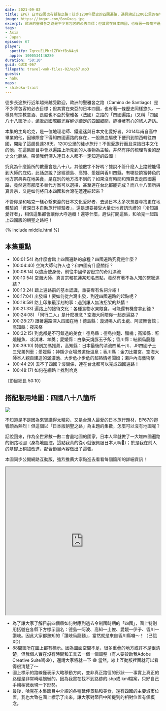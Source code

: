 ```yaml
---
date: 2021-09-02
title: EP67 日本四國也有朝聖之路！徒步1200年歷史的四國遍路，遇見綿延1200公里的在地風景 ft. 履行X旅行 哈克の細道 哈克
image: https://imgur.com/BonGxcg.jpg
excerpt: 歐洲的聖雅各之路是不少背包客的必去目標；但其實在日本四國，也有著一條毫不遜色的「四國遍路」。幾年前甫自高中畢業的哈克，因緣際會下得知四國遍路的存在，一股熱血驅使下便飛到關西轉往四國，開始了這趟長達39天、1200公里的徒步旅行！在這集節目中會以遍路上所見到的人事物為主軸，井然有序的梳理背後的歷史文化脈絡，帶領我們深入連日本人都不一定知道的四國！
tags:
- Asia
- Japan
episode: 67
player:
  spotify: 7grcuZLPhr1ZFWrfBsN4gN
  apple: 1000534146280
duration: '50:10'
guid: GUID-067
filepath: travel-wok-files-02/ep67.mp3
guests:
- haku
maps:
- shikoku-trail
---
```


徒步長途旅行近年越來越受歡迎，歐洲的聖雅各之路（Camino de Santiago）是不少背包客的必去目標；但其實在東亞的日本四國，也有著一條歷史同樣悠久、一樣具有宗教意涵、長度也不亞於聖雅各（法國）之路的「四國遍路」（又稱「四國八十八箇所」），蜿蜒於國際觀光客鮮少踏足的四國鄉間，靜待著有心的旅人造訪。

本集的主角哈克，是一位地理老師、鐵道迷與日本文化愛好者。2014年甫自高中畢業的他，因緣際會下得知四國遍路的存在，一股熱血驅使下便飛到關西轉往四國，開始了這趟長達39天、1200公里的徒步旅行！不但愛旅行而且深諳日本文化的他，在這集節目中會以遍路上所見到的人事物為主軸，井然有序的梳理背後的歷史文化脈絡，帶領我們深入連日本人都不一定知道的四國！

究竟為什麼箇所的數量會是八十八，其他數字不好嗎？據說不管什麼人上路總能得到大師的庇佑，此話怎說？途經德島、高知、愛媛與香川四縣，有哪些饒富特色的地方祭典與在地美食，是在別的地方找不到的？如果沒有時間和預算去走四國遍路，竟然還有那麼多替代方案可以選擇，甚至連在台北都能完成？而八十八箇所與真言宗，又是如何將日本四國和台灣花蓮連結起來？

不管你是和哈克一樣心繫東瀛的日本文化愛好者、去過日本太多次想要尋找更在地體驗的「資深日本自助旅行經驗者」，還是想要接受大量史地資訊洗禮的「冷知識愛好者」，相信這集都會讓你大呼過癮！還等什麼，趕快打開這集，和哈克一起踏上四國版的朝聖之路吧！

{% include middle.html %}

## 本集重點

* (00:01:54) 為什麼會踏上四國遍路的旅程？四國遍路究竟是什麼？
* (00:04:40) 空海大師何許人也？和四國有什麼關係？
* (00:08:14) 以遣唐使身份，前往中國學習密宗的奇幻漂流
* (00:10:54) 空海大師、真言宗和花蓮某知名景點，竟然有著不為人知的緊密連結？
* (00:13:24) 踏上遍路前的基本認識，重要專有名詞介紹！
* (00:17:04) 出發囉！要如何從台灣出發，到達四國遍路的起點呢？
* (00:18:59) 路上印象最深刻的事：遇到讓人無法招架的熱情！
* (00:21:33) 遍路上的接待文化：各種食物水果餵食，可能還有機會拿到錢？
* (00:24:08) 「同行二人」是什麼概念？空海大師陪你一起走遍路？
* (00:28:27) 跟著遍路深入四國在地！德島縣：漩渦鳴人的出處、阿波舞會館；高知縣：夜來祭
* (00:32:15) 到處都是不可錯過的美食！德島縣：德島拉麵、醋橘；高知縣：稻燒鰹魚、冰淇淋、羊羹；愛媛縣：白樂天燒豚玉子飯；香川縣：結願烏龍麵
* (00:39:10) 特別加碼推薦，高知縣：日本最後的清流四萬十川、JR四國予土三兄弟列車；愛媛縣：神隱少女場景道後溫泉；香川縣：金刀比羅宮、空海大師本人親自建造的滿濃池、大步危小步危的超熱情老闆娘；瀨戶內海藝術祭
* (00:44:29) 去不了四國？沒關係，連在台北都可以完成四國遍路！
* (00:48:17) 如何在網路上找到哈克

（節目總長 50:10）

## 搭配服用地圖：四國八十八箇所

![](https://imgur.com/8ZHVKwq.jpg)

不知道是不是因為來賓講得太精彩、又是台灣人最愛的日本旅行題材，EP67的迴響頗為熱烈！但這個以「日本版朝聖之路」為主題的集數，怎麼可以沒有地圖呢？

話說回來，作為全世界數一數二會畫地圖的國家，日本人早就做了一大堆四國遍路的網路地圖（身為地圖控，這點我真的從小就很佩服日本人啊🤣）；於是我在前人的基礎上稍加改進，配合節目內容做出了這張。

本圖同步公開網路互動版，強烈推薦大家點進去看看每個箇所的詳細資訊！

<iframe src="https://www.google.com/maps/d/embed?mid=1A1XcRfFVDDHI4KQM_o4xijRrKu7eqahr" width="100%" height="480"></iframe>

* 為了讓大家了解目前四個縣如何對應到過去令制國時期的「四國」，圖上特別用括號在各縣下方標示國名：德島—阿波、高知—土佐、愛媛—伊予、香川—讚岐。因此大家都熟知的「讚岐烏龍麵」，當然就是來自香川縣囉～！（已餓XD）
* 88間箇所在圖上都有標示。因為圖面空間不足，很多重疊的地方或許不是很清楚，但我個人實在沒有時間和工具去一個一個調整（有人要贊助我Adobe Creative Suite嗎😭），還請大家將就一下 😅 當然，線上互動版裡面就可以看得很清楚了～
* 圖上標示的路線僅表示大略移動方向，並非真正路徑的形狀——事實上真正的路徑是非常崎嶇蜿蜒的。因為我實在找不到路跡的.shp或.kml檔案，只好自己手繪稍微表現一下形勢。
* 最後，哈克在本集節目中介紹的各種延伸景點和美食，還有四國的主要城市位置，我也大致在圖上標示了出來，讓大家對節目中所提到的相對位置有個概念。
